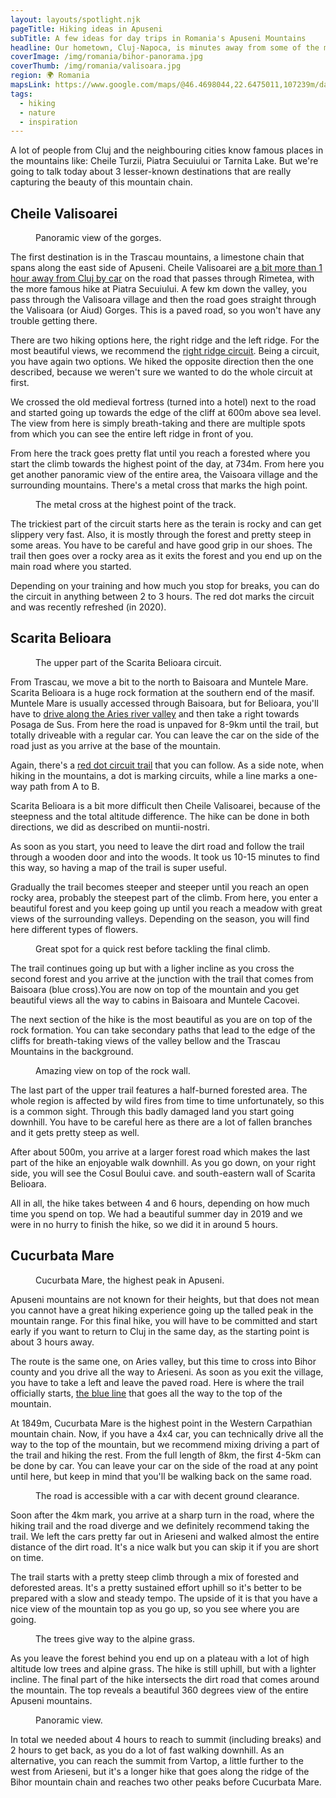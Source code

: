 ```yaml
---
layout: layouts/spotlight.njk
pageTitle: Hiking ideas in Apuseni
subTitle: A few ideas for day trips in Romania's Apuseni Mountains
headline: Our hometown, Cluj-Napoca, is minutes away from some of the most picturesque mountains in Romania, the Apuseni mountain chain. While they are not tall, with a max altitude of 1849m at Cucurbata Mare, they are definitely the most accessible and beginner friendly mountains to hike in our country.
coverImage: /img/romania/bihor-panorama.jpg
coverThumb: /img/romania/valisoara.jpg
region: 🌍 Romania
mapsLink: https://www.google.com/maps/@46.4698044,22.6475011,107239m/data=!3m1!1e3
tags:
  - hiking
  - nature
  - inspiration
---
```


A lot of people from Cluj and the neighbouring cities know famous places in the mountains like: Cheile Turzii, Piatra Secuiului or Tarnita Lake. But we're going to talk today about 3 lesser-known destinations that are really capturing the beauty of this mountain chain.

## Cheile Valisoarei

<figure>
  <img src="/img/romania/valisoara.jpg" alt="">
  <figcaption>Panoramic view of the gorges.</figcaption>
</figure>

The first destination is in the Trascau mountains, a limestone chain that spans along the east side of Apuseni. Cheile Valisoarei are [a bit more than 1 hour away from Cluj by car](https://goo.gl/maps/iFxuPePGPECDPoas8) on the road that passes through Rimetea, with the more famous hike at Piatra Secuiului. A few km down the valley, you pass through the Valisoara village and then the road goes straight through the Valisoara (or Aiud) Gorges. This is a paved road, so you won't have any trouble getting there.

There are two hiking options here, the right ridge and the left ridge. For the most beautiful views, we recommend the [right ridge circuit](https://muntii-nostri.ro/ro/routeinfo/circuit-cheile-valisoarei-aiudului-versantul-drept). Being a circuit, you have again two options. We hiked the opposite direction then the one described, because we weren't sure we wanted to do the whole circuit at first.

We crossed the old medieval fortress (turned into a hotel) next to the road and started going up towards the edge of the cliff at 600m above sea level. The view from here is simply breath-taking and there are multiple spots from which you can see the entire left ridge in front of you.

From here the track goes pretty flat until you reach a forested where you start the climb towards the highest point of the day, at 734m. From here you get another panoramic view of the entire area, the Vaisoara village and the surrounding mountains. There's a metal cross that marks the high point.

<figure>
  <img src="/img/romania/valisoara-cross.jpg" alt="">
  <figcaption>The metal cross at the highest point of the track.</figcaption>
</figure>

The trickiest part of the circuit starts here as the terain is rocky and can get slippery very fast. Also, it is mostly through the forest and pretty steep in some areas. You have to be careful and have good grip in our shoes. The trail then goes over a rocky area as it exits the forest and you end up on the main road where you started.

Depending on your training and how much you stop for breaks, you can do the circuit in anything between 2 to 3 hours. The red dot marks the circuit and was recently refreshed (in 2020).

## Scarita Belioara

<figure>
  <img src="/img/romania/scarita-belioara.jpg" alt="">
  <figcaption>The upper part of the Scarita Belioara circuit.</figcaption>
</figure>

From Trascau, we move a bit to the north to Baisoara and Muntele Mare. Scarita Belioara is a huge rock formation at the southern end of the masif. Muntele Mare is usually accessed through Baisoara, but for Belioara, you'll have to [drive along the Aries river valley](https://goo.gl/maps/cguR3VQuK37P2AWb7) and then take a right towards Posaga de Sus. From here the road is unpaved for 8-9km until the trail, but totally driveable with a regular car. You can leave the car on the side of the road just as you arrive at the base of the mountain.

Again, there's a [red dot circuit trail](https://muntii-nostri.ro/ro/routeinfo/belioara-rezervatia-scarita-belioara-belioara) that you can follow. As a side note, when hiking in the mountains, a dot is marking circuits, while a line marks a one-way path from A to B.

Scarita Belioara is a bit more difficult then Cheile Valisoarei, because of the steepness and the total altitude difference. The hike can be done in both directions, we did as described on muntii-nostri.

As soon as you start, you need to leave the dirt road and follow the trail through a wooden door and into the woods. It took us 10-15 minutes to find this way, so having a map of the trail is super useful.

Gradually the trail becomes steeper and steeper until you reach an open rocky area, probably the steepest part of the climb. From here, you enter a beautiful forest and you keep going up until you reach a meadow with great views of the surrounding valleys. Depending on the season, you will find here different types of flowers.

<figure>
  <img src="/img/romania/scarita-belioara-meadow.jpg" alt="">
  <figcaption>Great spot for a quick rest before tackling the final climb.</figcaption>
</figure>

The trail continues going up but with a ligher incline as you cross the second forest and you arrive at the junction with the trail that comes from Baisoara (blue cross).You are now on top of the mountain and you get beautiful views all the way to cabins in Baisoara and Muntele Cacovei.

The next section of the hike is the most beautiful as you are on top of the rock formation. You can take secondary paths that lead to the edge of the cliffs for breath-taking views of the valley bellow and the Trascau Mountains in the background.

<figure>
  <img src="/img/romania/scarita-belioara-upper-path.jpg" alt="">
  <figcaption>Amazing view on top of the rock wall.</figcaption>
</figure>

The last part of the upper trail features a half-burned forested area. The whole region is affected by wild fires from time to time unfortunately, so this is a common sight. Through this badly damaged land you start going downhill. You have to be careful here as there are a lot of fallen branches and it gets pretty steep as well.

After about 500m, you arrive at a larger forest road which makes the last part of the hike an enjoyable walk downhill. As you go down, on your right side, you will see the Cosul Boului cave. and south-eastern wall of Scarita Belioara.

All in all, the hike takes between 4 and 6 hours, depending on how much time you spend on top. We had a beautiful summer day in 2019 and we were in no hurry to finish the hike, so we did it in around 5 hours.

## Cucurbata Mare

<figure>
  <img src="/img/romania/bihor-mountain-top.jpg" alt="">
  <figcaption>Cucurbata Mare, the highest peak in Apuseni.</figcaption>
</figure>

Apuseni mountains are not known for their heights, but that does not mean you cannot have a great hiking experience going up the talled peak in the mountain range. For this final hike, you will have to be committed and start early if you want to return to Cluj in the same day, as the starting point is about 3 hours away.

The route is the same one, on Aries valley, but this time to cross into Bihor county and you drive all the way to Arieseni. As soon as you exit the village, you have to take a left and leave the paved road. Here is where the trail officially starts, [the blue line](https://muntii-nostri.ro/ro/routeinfo/valea-ariesul-mare-cucurbata-mare-vf-bihor) that goes all the way to the top of the mountain.

At 1849m, Cucurbata Mare is the highest point in the Western Carpathian mountain chain. Now, if you have a 4x4 car, you can technically drive all the way to the top of the mountain, but we recommend mixing driving a part of the trail and hiking the rest. From the full length of 8km, the first 4-5km can be done by car. You can leave your car on the side of the road at any point until here, but keep in mind that you'll be walking back on the same road.

<figure>
  <img src="/img/romania/bihor-road.jpg" alt="">
  <figcaption>The road is accessible with a car with decent ground clearance.</figcaption>
</figure>

Soon after the 4km mark, you arrive at a sharp turn in the road, where the hiking trail and the road diverge and we definitely recommend taking the trail. We left the cars pretty far out in Arieseni and walked almost the entire distance of the dirt road. It's a nice walk but you can skip it if you are short on time.

The trail starts with a pretty steep climb through a mix of forested and deforested areas. It's a pretty sustained effort uphill so it's better to be prepared with a slow and steady tempo. The upside of it is that you have a nice view of the mountain top as you go up, so you see where you are going.

<figure>
  <img src="/img/romania/bihor-alpine-landscape.jpg" alt="">
  <figcaption>The trees give way to the alpine grass.</figcaption>
</figure>

As you leave the forest behind you end up on a plateau with a lot of high altitude low trees and alpine grass. The hike is still uphill, but with a lighter incline. The final part of the hike intersects the dirt road that comes around the mountain. The top reveals a beautiful 360 degrees view of the entire Apuseni mountains.

<figure>
  <img src="/img/romania/bihor-panorama.jpg" alt="">
  <figcaption>Panoramic view.</figcaption>
</figure>

In total we needed about 4 hours to reach to summit (including breaks) and 2 hours to get back, as you do a lot of fast walking downhill. As an alternative, you can reach the summit from Vartop, a little further to the west from Arieseni, but it's a longer hike that goes along the ridge of the Bihor mountain chain and reaches two other peaks before Cucurbata Mare.

